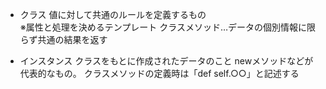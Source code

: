 - クラス
値に対して共通のルールを定義するもの <br>
※属性と処理を決めるテンプレート
クラスメソッド…データの個別情報に限らず共通の結果を返す

- インスタンス
クラスをもとに作成されたデータのこと
newメソッドなどが代表的なもの。
クラスメソッドの定義時は「def self.○○」と記述する
